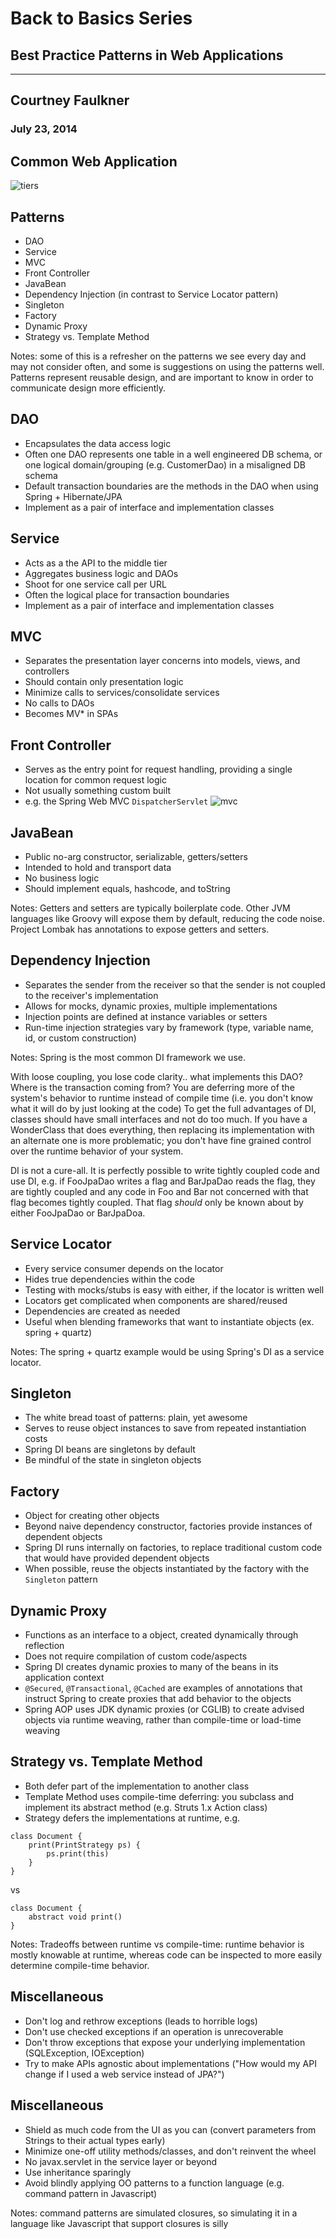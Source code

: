 # Back to Basics Series
## Best Practice Patterns in Web Applications
---
## Courtney Faulkner
### July 23, 2014



## Common Web Application
![tiers](img/tiers.png "Web App Tiers")



## Patterns
- DAO
- Service
- MVC
- Front Controller
- JavaBean
- Dependency Injection (in contrast to Service Locator pattern)
- Singleton
- Factory
- Dynamic Proxy
- Strategy vs. Template Method

Notes: some of this is a refresher on the patterns we see every day and may not consider often, and some is
suggestions on using the patterns well. Patterns represent reusable design, and are important to know in order
to communicate design more efficiently.



## DAO
- Encapsulates the data access logic
- Often one DAO represents one table in a well engineered DB schema, or one logical domain/grouping (e.g. CustomerDao) in a misaligned DB schema
- Default transaction boundaries are the methods in the DAO when using Spring + Hibernate/JPA
- Implement as a pair of interface and implementation classes



## Service
- Acts as a the API to the middle tier
- Aggregates business logic and DAOs
- Shoot for one service call per URL
- Often the logical place for transaction boundaries
- Implement as a pair of interface and implementation classes



## MVC
- Separates the presentation layer concerns into models, views, and controllers
- Should contain only presentation logic
- Minimize calls to services/consolidate services
- No calls to DAOs
- Becomes MV* in SPAs


## Front Controller
- Serves as the entry point for request handling, providing a single location for common request logic
- Not usually something custom built
- e.g. the Spring Web MVC `DispatcherServlet`
![mvc](img/mvc.png "Spring Web MVC")



## JavaBean
- Public no-arg constructor, serializable, getters/setters
- Intended to hold and transport data
- No business logic
- Should implement equals, hashcode, and toString

Notes:
Getters and setters are typically boilerplate code. Other JVM languages like Groovy will expose them by default,
reducing the code noise. Project Lombak has annotations to expose getters and setters.



## Dependency Injection
- Separates the sender from the receiver so that the sender is not coupled to the receiver's implementation
- Allows for mocks, dynamic proxies, multiple implementations
- Injection points are defined at instance variables or setters
- Run-time injection strategies vary by framework (type, variable name, id, or custom construction)

Notes:
Spring is the most common DI framework we use.

With loose coupling, you lose code clarity.. what implements this DAO?  Where is the transaction coming from?
You are deferring more of the system's behavior to runtime instead of compile time (i.e. you don't know what it will do by just looking at the code)
To get the full advantages of DI, classes should have small interfaces and not do too much. If you have a WonderClass that does everything, then replacing its implementation with an alternate one is more problematic; you don't have fine grained control over the runtime behavior of your system.

DI is not a cure-all. It is perfectly possible to write tightly coupled code and use DI, e.g. if FooJpaDao writes a flag and BarJpaDao reads the flag, they are tightly coupled and any code in Foo and Bar not concerned with that flag becomes tightly coupled. That flag _should_ only be known about by either FooJpaDao or BarJpaDoa.


## Service Locator
- Every service consumer depends on the locator
- Hides true dependencies within the code
- Testing with mocks/stubs is easy with either, if the locator is written well
- Locators get complicated when components are shared/reused
- Dependencies are created as needed
- Useful when blending frameworks that want to instantiate objects (ex. spring + quartz)

Notes:
The spring + quartz example would be using Spring's DI as a service locator.



## Singleton
- The white bread toast of patterns: plain, yet awesome
- Serves to reuse object instances to save from repeated instantiation costs
- Spring DI beans are singletons by default
- Be mindful of the state in singleton objects



## Factory
- Object for creating other objects
- Beyond naive dependency constructor, factories provide instances of dependent objects
- Spring DI runs internally on factories, to replace traditional custom code that would have provided dependent objects
- When possible, reuse the objects instantiated by the factory with the `Singleton` pattern



## Dynamic Proxy
- Functions as an interface to a object, created dynamically through reflection
- Does not require compilation of custom code/aspects
- Spring DI creates dynamic proxies to many of the beans in its application context
- `@Secured`, `@Transactional`, `@Cached` are examples of annotations that instruct Spring to create proxies that add behavior to the objects
- Spring AOP uses JDK dynamic proxies (or CGLIB) to create advised objects via runtime weaving, rather than compile-time or load-time weaving



## Strategy vs. Template Method
- Both defer part of the implementation to another class
- Template Method uses compile-time deferring: you subclass and implement its abstract method (e.g. Struts 1.x Action class)
- Strategy defers the implementations at runtime, e.g.
```
class Document {
	print(PrintStrategy ps) {
		ps.print(this)
	}
}
```
vs
```
class Document {
	abstract void print()
}
```

Notes:
Tradeoffs between runtime vs compile-time: runtime behavior is mostly knowable at runtime, whereas code can be inspected to more easily determine compile-time behavior.



## Miscellaneous
- Don't log and rethrow exceptions (leads to horrible logs)
- Don't use checked exceptions if an operation is unrecoverable
- Don't throw exceptions that expose your underlying implementation (SQLException, IOException)
- Try to make APIs agnostic about implementations ("How would my API change if I used a web service instead of JPA?")


## Miscellaneous
- Shield as much code from the UI as you can (convert parameters from Strings to their actual types early)
- Minimize one-off utility methods/classes, and don't reinvent the wheel
- No javax.servlet in the service layer or beyond
- Use inheritance sparingly
- Avoid blindly applying OO patterns to a function language (e.g. command pattern in Javascript)

Notes: command patterns are simulated closures, so simulating it in a language like Javascript that support closures is silly
